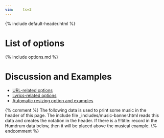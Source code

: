 ```yaml
---
vim:	ts=3
---
```


{% include default-header.html %}

<style>
nav {
	position: fixed;
	top: 380px;
}
section {
	margin-top: 0px !important;
}
@media print, screen and (max-width: 1060px) { 
	section {
		margin-top: 0px !important;
	}
}
</style>



# List of options #

{% include options.md %}



# Discussion and Examples #


* <a href="url">URL-related options</a>
* <a href="lyrics">Lyrics-related options</a>
* <a href="resize">Automatic resizing option and examples</a>



{% comment %}
	The following data is used to print some music in the header of this page.
	The include file _includes/music-banner.html reads this data and creates
	the notation in the header.  If there is a !!!title: record in the
	Humdrum data below, then it will be placed above the musical example.
{% endcomment %}

<div style="display:none" id="title-notation-source">
!!!title: Vivaldi: Violin Concerto in E major (<i>Spring</i>), RV 269, op. 8, no. 1, mvmt. 1
{% include banner-scores/vivaldi-op8-no1-mvmt1-mm1-40.krn %}
</div>



